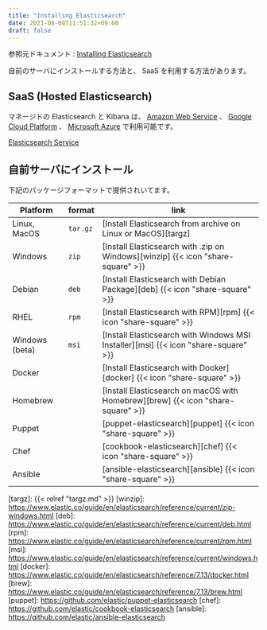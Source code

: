 ```yaml
---
title: "Installing Elasticsearch"
date: 2021-06-08T11:51:32+09:00
draft: false
---
```


参照元ドキュメント : [Installing Elasticsearch][Installing Elasticsearch]

[Installing Elasticsearch]: https://www.elastic.co/guide/en/elasticsearch/reference/current/install-elasticsearch.html

自前のサーバにインストールする方法と、 SaaS を利用する方法があります。

## SaaS (Hosted Elasticsearch)
マネージドの Elasticsearch と Kibana は、
[Amazon Web Service](https://aws.amazon.com/marketplace/pp/Elasticsearch-Inc-Elasticsearch-Service-on-Elastic/prodview-voru33wi6xs7k) 、
[Google Cloud Platform](https://console.cloud.google.com/marketplace/product/endpoints/elasticsearch-service.gcpmarketplace.elastic.co?pli=1&project=round-concept-238704&folder=&organizationId=) 、
[Microsoft Azure](https://azuremarketplace.microsoft.com/en-us/marketplace/apps/elastic.ec-azure?tab=Overview)
で利用可能です。

[Elasticsearch Service](https://www.elastic.co/jp/elasticsearch/service)

## 自前サーバにインストール
下記のパッケージフォーマットで提供されいてます。

| Platform       | format   | link                                                                                |
|----------------|----------|-------------------------------------------------------------------------------------|
| Linux, MacOS   | `tar.gz` | [Install Elasticsearch from archive on Linux or MacOS][targz]                       |
| Windows        | `zip`    | [Install Elasticsearch with .zip on Windows][winzip] {{< icon "share-square" >}}    |
| Debian         | `deb`    | [Install Elasticsearch with Debian Package][deb] {{< icon "share-square" >}}        |
| RHEL           | `rpm`    | [Install Elasticsearch with RPM][rpm] {{< icon "share-square" >}}                   |
| Windows (beta) | `msi`    | [Install Elasticsearch with Windows MSI Installer][msi] {{< icon "share-square" >}} |
| Docker         |          | [Install Elasticsearch with Docker][docker] {{< icon "share-square" >}}             |
| Homebrew       |          | [Install Elasticsearch on macOS with Homebrew][brew] {{< icon "share-square" >}}    |
| Puppet         |          | [puppet-elasticsearch][puppet] {{< icon "share-square" >}}                          |
| Chef           |          | [cookbook-elasticsearch][chef] {{< icon "share-square" >}}                          |
| Ansible        |          | [ansible-elasticsearch][ansible] {{< icon "share-square" >}}                        |

[targz]: {{< relref "targz.md" >}}
[winzip]: https://www.elastic.co/guide/en/elasticsearch/reference/current/zip-windows.html
[deb]: https://www.elastic.co/guide/en/elasticsearch/reference/current/deb.html
[rpm]: https://www.elastic.co/guide/en/elasticsearch/reference/current/rpm.html
[msi]: https://www.elastic.co/guide/en/elasticsearch/reference/current/windows.html
[docker]: https://www.elastic.co/guide/en/elasticsearch/reference/7.13/docker.html
[brew]: https://www.elastic.co/guide/en/elasticsearch/reference/7.13/brew.html
[puppet]: https://github.com/elastic/puppet-elasticsearch
[chef]: https://github.com/elastic/cookbook-elasticsearch
[ansible]: https://github.com/elastic/ansible-elasticsearch
